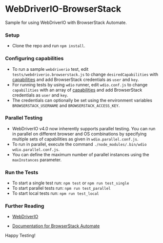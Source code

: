 WebDriverIO-BrowserStack
=========

Sample for using WebDriverIO with BrowserStack Automate.

### Setup
- Clone the repo and run `npm install`.

### Configuring capabilities
 - To run a sample `webdriverio` test, edit `tests/webdriverio.browserstack.js` to change `desiredCapabilities` with [capabilities](https://www.browserstack.com/automate/node#setting-os-and-browser) and add BrowserStack credentials as `user` and `key`.
 - For running tests by using `wdio` runner, edit `wdio.conf.js` to change `capabilities` with an array of [capabilities](https://www.browserstack.com/automate/node#setting-os-and-browser) and add BrowserStack credentials as `user` and `key`.
 - The credentials can optionally be set using the environment variables `BROWSERSTACK_USERNAME` and `BROWSERSTACK_ACCESS_KEY`.

### Parallel Testing
- WebDriverIO v4.0 now inherently supports parallel testing. You can run in parallel on different browser and OS combinations by specifying multiple sets of capabilities as given in `wdio.parallel.conf.js`.
- To run in parallel, execute the command `./node_modules/.bin/wdio wdio.parallel.conf.js`.
- You can define the maximum number of parallel instances using the `maxInstances` parameter. 

### Run the Tests

 - To start a single test run: `npm test` or `npm run test_single`
 - To start parallel tests run: `npm run test_parallel`
 - To start local tests run: `npm run test_local`

### Further Reading

- [WebDriverIO](http://webdriver.io/guide.html)

- [Documentation for BrowserStack Automate](https://www.browserstack.com/automate/node)

Happy Testing!

